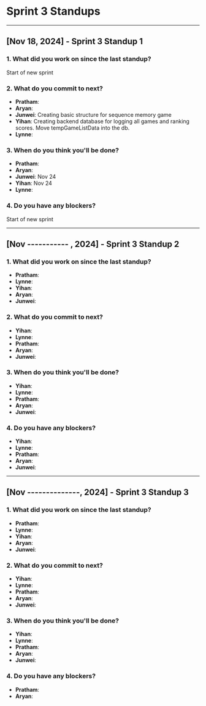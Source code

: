# Sprint 3 Standups

---

## [Nov 18, 2024] - Sprint 3 Standup 1

### 1. What did you work on since the last standup?
Start of new sprint

### 2. What do you commit to next?
   - **Pratham**: 
   - **Aryan**: 
   - **Junwei**: Creating basic structure for sequence memory game
   - **Yihan**: Creating backend database for logging all games and ranking scores. Move tempGameListData into the db.
   - **Lynne**:

### 3. When do you think you'll be done?
   - **Pratham**: 
   - **Aryan**: 
   - **Junwei**: Nov 24
   - **Yihan**: Nov 24
   - **Lynne**: 

### 4. Do you have any blockers?
   Start of new sprint

---

## [Nov ----------- , 2024] - Sprint 3 Standup 2

### 1. What did you work on since the last standup?
   - **Pratham**:
   - **Lynne**:  
   - **Yihan**: 
   - **Aryan**: 
   - **Junwei**: 

### 2. What do you commit to next?
   - **Yihan**: 
   - **Lynne**:
  - **Pratham**: 
   - **Aryan**: 
   - **Junwei**: 

### 3. When do you think you'll be done?
   - **Yihan**:
   - **Lynne**: 
   - **Pratham**: 
   - **Aryan**: 
   - **Junwei**: 

### 4. Do you have any blockers?
   - **Yihan**:  
   - **Lynne**: 
   - **Pratham**:
   - **Aryan**:  
   - **Junwei**: 



---

## [Nov --------------, 2024] - Sprint 3 Standup 3

### 1. What did you work on since the last standup?
   - **Pratham**: 
   - **Lynne**: 
   - **Yihan**: 
   - **Aryan**: 
   - **Junwei**: 

### 2. What do you commit to next?
   - **Yihan**: 
   - **Lynne**: 
   - **Pratham**: 
   - **Aryan**:
   - **Junwei**:

### 3. When do you think you'll be done?
   - **Yihan**: 
   - **Lynne**: 
   - **Pratham**:
   - **Aryan**: 
   - **Junwei**: 

### 4. Do you have any blockers?
   - **Pratham**: 
   - **Aryan**:  


